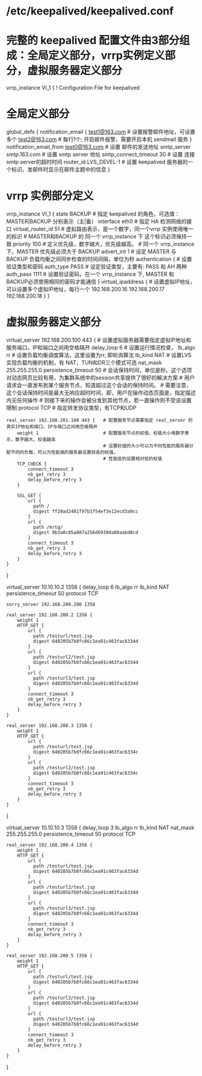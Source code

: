 # /etc/keepalived/keepalived.conf
# 完整的 keepalived 配置文件由3部分组成：全局定义部分，vrrp实例定义部分，虚拟服务器定义部分

vrrp_instance VI_1 {
! Configuration File for keepalived
# 全局定义部分
global_defs {
   notification_email {
	test1@163.com	# 设置报警邮件地址，可设置多个
	test2@163.com	# 每行1个; 开启邮件报警，需要开启本机 sendmail 服务
   }
   notification_email_from test0@163.com 	# 设置 邮件的发送地址
   smtp_server smtp.163.com				 	# 设置 smtp server 地址
   smtp_connect_timeout 30					# 设置 连接 smtp server的超时时间
   router_id LVS_DEVEL-1					# 设置 keepalived 服务器的一个标识。发邮件时显示在邮件主题中的信息
}
# vrrp 实例部分定义
vrrp_instance VI_1 {
    state BACKUP							# 指定 keepalived 的角色，可选值：MASTER|BACKUP 分别表示（主|备）
    interface eth0							# 指定 HA 检测网络的接口
    virtual_router_id 51					# 虚拟路由表示，是一个数字，同一个vrrp 实例使用唯一的标识
											# MASTER和BACKUP 的 同一个 vrrp_instance 下 这个标识必须保持一致
    priority 100							# 定义优先级，数字越大，优先级越高。
											# 同一个 vrrp_instance 下，MASTER 优先级必须大于 BACKUP
    advert_int 1							# 设定 MASTER 与 BACKUP 负载均衡之间同步检查的时间间隔，单位为秒
    authentication {						# 设置验证类型和密码
        auth_type PASS						# 设定验证类型，主要有: PASS 和 AH 两种
        auth_pass 1111						# 设置验证密码，在一个 vrrp_instance 下, MASTER 和 BACKUP必须使用相同的密码才能通信
    }
    virtual_ipaddress {						# 设置虚拟IP地址，可以设置多个虚拟IP地址，每行一个
        192.168.200.16
        192.168.200.17
        192.168.200.18
    }
}
# 虚拟服务器定义部分
virtual_server 192.168.200.100 443 {	# 设置虚拟服务器需要指定虚拟IP地址和服务端口，IP和端口之间用空格隔开
    delay_loop 6						# 设置运行情况检查，
    lb_algo rr							# 设置负载均衡调度算法，这里设置为rr, 即轮询算法
    lb_kind NAT							# 设置LVS实现负载均衡的机制，有 NAT，TUN和DR三个模式可选
    nat_mask 255.255.255.0
    persistence_timeout 50				# 会话保持时间，单位是秒。这个选项对动态网页比较有用，为集群系统中的session共享提供了很好的解决方案
										# 用户请求会一直发布到某个服务节点，知道超过这个会话的保持时间。
										# 需要注意，这个会话保持时间是最大无响应超时时间，即，用户在操作动态页面是，指定描述内无任何操作
										# 则接下来的操作会被分发到其他节点，若一直操作则不受该设置限制
    protocol TCP						# 指定转发协议类型，有TCP和UDP

    real_server 192.168.201.100 443 {	# 配置服务节点需要指定 real_server 的真实IP地址和端口，IP与端口之间用空格隔开
        weight 1						# 配置服务节点的权值，权值大小用数字表示，数字越大，权值越高
										# 设置权值的大小可以为不同性能的服务器分配不同的负载，可以为性能搞的服务器设置较高的权值，
										# 性能低的设置相对低的权值
		TCP_CHECK {
			connect_timeout 3
			nb_get_retry 3
			delay_before_retry 3
		}								
		
        SSL_GET {
            url {
              path /
              digest ff20ad2481f97b1754ef3e12ecd3a9cc
            }
            url {
              path /mrtg/
              digest 9b3a0c85a887a256d6939da88aabd8cd
            }
            connect_timeout 3
            nb_get_retry 3
            delay_before_retry 3
        }
    }
}

virtual_server 10.10.10.2 1358 {
    delay_loop 6
    lb_algo rr
    lb_kind NAT
    persistence_timeout 50
    protocol TCP

    sorry_server 192.168.200.200 1358

    real_server 192.168.200.2 1358 {
        weight 1
        HTTP_GET {
            url {
              path /testurl/test.jsp
              digest 640205b7b0fc66c1ea91c463fac6334d
            }
            url {
              path /testurl2/test.jsp
              digest 640205b7b0fc66c1ea91c463fac6334d
            }
            url {
              path /testurl3/test.jsp
              digest 640205b7b0fc66c1ea91c463fac6334d
            }
            connect_timeout 3
            nb_get_retry 3
            delay_before_retry 3
        }
    }

    real_server 192.168.200.3 1358 {
        weight 1
        HTTP_GET {
            url {
              path /testurl/test.jsp
              digest 640205b7b0fc66c1ea91c463fac6334c
            }
            url {
              path /testurl2/test.jsp
              digest 640205b7b0fc66c1ea91c463fac6334c
            }
            connect_timeout 3
            nb_get_retry 3
            delay_before_retry 3
        }
    }
}

virtual_server 10.10.10.3 1358 {
    delay_loop 3
    lb_algo rr
    lb_kind NAT
    nat_mask 255.255.255.0
    persistence_timeout 50
    protocol TCP

    real_server 192.168.200.4 1358 {
        weight 1
        HTTP_GET {
            url {
              path /testurl/test.jsp
              digest 640205b7b0fc66c1ea91c463fac6334d
            }
            url {
              path /testurl2/test.jsp
              digest 640205b7b0fc66c1ea91c463fac6334d
            }
            url {
              path /testurl3/test.jsp
              digest 640205b7b0fc66c1ea91c463fac6334d
            }
            connect_timeout 3
            nb_get_retry 3
            delay_before_retry 3
        }
    }

    real_server 192.168.200.5 1358 {
        weight 1
        HTTP_GET {
            url {
              path /testurl/test.jsp
              digest 640205b7b0fc66c1ea91c463fac6334d
            }
            url {
              path /testurl2/test.jsp
              digest 640205b7b0fc66c1ea91c463fac6334d
            }
            url {
              path /testurl3/test.jsp
              digest 640205b7b0fc66c1ea91c463fac6334d
            }
            connect_timeout 3
            nb_get_retry 3
            delay_before_retry 3
        }
    }
}
